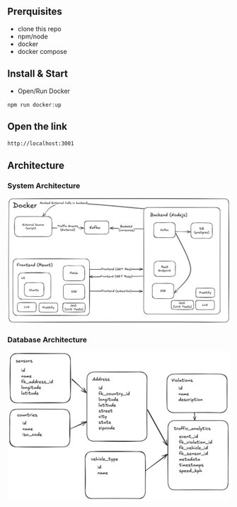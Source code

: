 ## Prerquisites

- clone this repo
- npm/node
- docker
- docker compose

## Install & Start

- Open/Run Docker

```shell
npm run docker:up
```

## Open the link

```shell
http://localhost:3001
```

## Architecture

### System Architecture

![Alt text](./architecture/traffic-analysis-system-architecture.png?raw=true "Title")

### Database Architecture

![Alt text](./architecture/db-structure-1.png?raw=true "Title")
